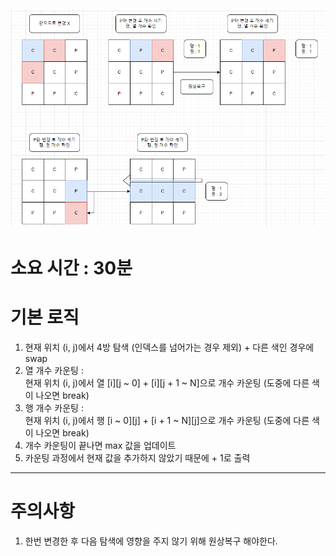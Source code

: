 ![poster](./BOJ_3085_사탕게임.png)
-------------
# 소요 시간 : 30분
# 기본 로직
1. 현재 위치 (i, j)에서 4방 탐색 (인덱스를 넘어가는 경우 제외) + 다른 색인 경우에 swap
2. 열 개수 카운팅 :    
   현재 위치 (i, j)에서 열 [i][j ~ 0] + [i][j + 1 ~ N]으로 개수 카운팅 (도중에 다른 색이 나오면 break)
3. 행 개수 카운팅 :    
   현재 위치 (i, j)에서 행 [i ~ 0][j] + [i + 1 ~ N][j]으로 개수 
   카운팅 (도중에 다른 색이 나오면 break)
4. 개수 카운팅이 끝나면 max 값을 업데이트
5. 카운팅 과정에서 현재 값을 추가하지 않았기 때문에 + 1로 출력
-------------
# 주의사항
1. 한번 변경한 후 다음 탐색에 영향을 주지 않기 위해 원상복구 해야한다.